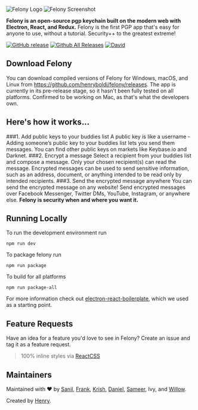 ![Felony Logo](http://i.imgur.com/gqG7XoQ.png)
![Felony Screenshot](http://i.imgur.com/0e1ZOLp.png)

**Felony is an open-source pgp keychain built on the modern web with Electron, React, and Redux.** Felony is the first PGP app that's easy for anyone to use, without a tutorial. Security++ to the greatest extreme!

[![GitHub release](https://img.shields.io/github/release/henryboldi/felony.svg?maxAge=2592000)]()
[![Github All Releases](https://img.shields.io/github/downloads/henryboldi/felony/total.svg?maxAge=2592000)]()
[![David](https://david-dm.org/henryboldi/felony.svg)]()

## Download Felony
You can download compiled versions of Felony for Windows, macOS, and Linux from https://github.com/henryboldi/felony/releases. The app is currently in its pre-release stage, so it hasn't been fully tested on all platforms. Confirmed to be working on Mac, as that's what the developers own.

## Here's how it works...
###1. Add public keys to your buddies list
A public key is like a username - Adding someone’s public key to your buddies list lets you send them messages. You can find other public keys on markets like Keybase.io and Darknet.
###2. Encrypt a message
Select a recipient from your buddies list and compose a message. Only your chosen recipient(s) can read the message. Encrypted messages can be used to send sensitive information, such as an address, document, or anything intended to be read only by intended recipients.
###3. Send the encrypted message anywhere
You can send the encrypted message on any website! Send encrypted messages over Facebook Messenger, Twitter DMs, YouTube, Instagram, or anywhere else. **Felony is security when and where you want it.**

## Running Locally
To run the development environment run
```
npm run dev
```
To package felony run
```
npm run package
```
To build for all platforms
```
npm run package-all
```
For more information check out [electron-react-boilerplate](https://github.com/chentsulin/electron-react-boilerplate), which we used as a starting point.

## Feature Requests
Have an idea for a feature you'd love to see in Felony? Create an issue and tag it as a feature request.

> 100% inline styles via [ReactCSS](http://reactcss.com/)


## Maintainers

Maintained with ❤️ by [Sanil](https://github.com/TechyPeople), [Frank](https://github.com/frankcash), [Krish](https://github.com/KrishMunot), [Daniel](https://github.com/Arthelon), [Sameer](https://github.com/samkho10), Ivy, and [Willow](https://github.com/istx25).

Created by [Henry](https://github.com/henryboldi).
